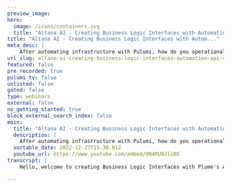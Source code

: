 ```yaml
---
preview_image:
hero:
  image: /icons/containers.svg
  title: "Altana AI - Creating Business Logic Interfaces with Automation API | Cloud Engineering Days 2022"
title: "Altana AI - Creating Business Logic Interfaces with Autom..."
meta_desc: |
    After automating infrastructure with Pulumi, how do you operationalize it? Dan Swartz, Altana's Principal Software Engineer, discusses how Pulumi's...
url_slug: altana-ai-creating-business-logic-interfaces-automation-api-cloud-engineering-days-2022
featured: false
pre_recorded: true
pulumi_tv: false
unlisted: false
gated: false
type: webinars
external: false
no_getting_started: true
block_external_search_index: false
main:
  title: "Altana AI - Creating Business Logic Interfaces with Automation API | Cloud Engineering Days 2022"
  description: |
    After automating infrastructure with Pulumi, how do you operationalize it? Dan Swartz, Altana's Principal Software Engineer, discusses how Pulumi's Automation API can be integrated into a self-service application to codify your business logic and provide a richer operational experience for your organization. ► Discover the power of using Automation API https://www.pulumi.com/automation/  ✅ Get Started with Pulumi: https://pulumip.us/Get-Started ✅ Create a Pulumi account. It's free: https://pulumip.us/Sign-Up-OpenSource  00:00 Introduction 00:28 Intro to Business Logic Interfaces (BLIs) 02:41 Who am I? 03:10 Who is Altana? 04:19 What is a Business Logic Interface (BLI)? 06:04 Why BLI? 08:45 Making things not suck... 10:55 How's it looks? 13:11 What can you do with it? How could it look? 14:57 Demo time! 19:15 Closing Thanks
  sortable_date: 2022-12-27T15:30:01Z
  youtube_url: https://www.youtube.com/embed/9N4RU9Jli0Q
transcript: |
    Hello, welcome to creating Business Logic Interfaces with Plume's Automation. API I'd like to start by thanking Pulumi for the honor of having invited me to speak today. Also a big thank you to Altana A I for supporting this presentation and for being a pretty awesome employer as well. And thank you for tuning in. I'm excited to show everybody what I put together for today. Today. I'm gonna be talking about business logic interfaces or BLIS as I like to call them because it's this awesome software pattern out there that not enough people know about yet can make development and operations more efficient together and it's just plain fun to work with. So here's the idea we're codifying our business logic better and better these days and having an infra infrastructure as code platform like Pulumi that's accessible from native language constructs is a big part of that. But Pulumi actually took it a step further when they released the automation API because it also made infrastructure operations themselves more accessible to the common developer because there's a lot more to infrastructure as code than just the infrastructure code, you got to install the platform, which means package dependencies and run times. There's secrets management, configuring each snowflake of a client deployment and oftentimes a whole bunch of other things to do right before or right after the actual operations themselves. And so there's a lot of business logic in there that isn't really always being codified into a proper application. As a result, we get these huge pipeline config with bloated shell scripts and read me files full of code snippets. And as a result, the interfaces to build test and ship releases can get well, pretty ugly. The business logic interface. On the other hand is one of my all time favorite software patterns because it is the antithesis of this anti pattern. My goal today is to compel as many of you out there as possible to ditch those shell scripts for your build test and release logic. Start refactoring them into a proper software language and start building easy interfaces for managing your organization's software development life cycle. It's not just better practice, it's way more fun. But first before we get to the interesting stuff, let's take care of some formalities, shall we? My name is Dan Schwartz. I live just outside of Philadelphia and I got a master's degree in Computer Science just over 10 years ago from Westchester University of Pennsylvania. I grew up across the street from my wife and we have two amazing Children that give us the full range of human emotion. I love music and I actually trained as an audio engineer. I'm also principal software engineer on the SRE team at Altana AI. Well, A I is a pretty awesome company with kind of an incredible if not unique product offering. We've actually been in the newspaper a lot lately uh for one because we just closed a substantial round of funding. By the way, we're hiring more importantly though, we've been exposing forced labor in the global supply chain, uh uncovering hidden links and patterns in global arms trafficking. Actually a whole lot of other things, I'm not sure which I'm allowed to talk about yet, but they're always really exciting to find out about um Altana products, leverage machine learning models that train on a data lake with a massive amount of global shipping data. Uh So that allows our customers to map all of the suppliers and their value chains uh to expose sources of forced labor among other things, uh ensure compliance with international trade regulations, mitigate risks. And I think offer some advisements on certain specific logistics. Um and so much more, we're, we're really just getting started. Ok, cool. So now we can get started talking about the fun stuff. So what is a business logic interface? Well, a BL I is really just an application but it's one that provides an interface designed to help streamline business processes because people need a simple interface and from my experiences and based on what I've heard from other people in the industry people love using these little home brewed cli utilities, especially when they come with tab completion, helpful descriptions and other things to help them kind of figure it out for themselves on the fly. And it doesn't have to be a cli either. Right. If you're more comfortable with API S and web interfaces and you're more inclined to turn something like this into a managed self service portal. That's super cool. Personally though I'm just kind of a terminal nerd. And so I'm more inclined to make a cli for my bl I that said in the past few years, cli development frameworks like Cobra Cli and Python click, they've made it super fun if not easy to prototype out commands with sub commands, arguments, options. You know, all of the features that you've come to expect from the kinds of cli utilities that you're already probably using like Pulumi for example. And if you're using go lang already, you really just got to check out Cobra cli it. Uh watching that work for the first time, just like made my brain melt, I swear. But regardless of what framework or construct you go with any one of them is going to provide you with a common interface. So you can leverage all sorts of plugins like Pulumi automation API. Now maybe you're thinking, well, that's novel. But why, where's the real business value? Well, consider the fact that the whole point of DEV ops is to bring development and operations closer together and this is literally developing your operations. I mean, it goes right to the heart of the problem that Dev Ops was designed to solve. How does software get shipped? How could developers help in shipping better software and how can operators help advise development how to write better software? How do we get just a little bit closer to that place where Dev and play in a field and ride unicorns and stuff. Also, I just, I cannot overemphasize how much I feel like shell scripts are just the duct tape of software engineering. Now, application release, orchestration tools. Like, you know, your git labs, Azure, DEV ops and Circle C I, they've come a long way, right? And you can write a lot cleaner pipeline config with them now. But where's the love for the local workstation? I mean, at the end of the day, well, hopefully not the end of the day, but somebody's gonna still have to run this in a terminal at some point and you probably still got some bash or some powershell scripts cooked up out there somewhere and they're not usually pretty and maybe you're thinking, well, sure, but our shelf scripts aren't so bad. Well, I got news for you. Entropy sucks. Put it another way, they're not going to get less bad over time. At one point in my experiences, I, I actually saw a web application that was designed to cobble together a bunch of bash scripts to, you know, automate an application deployment. Things can get pretty ugly. And I mean, I'm not one to judge either. Like I used to manage terraform deployments with answerable playbooks wrapped in a nice little script. I mean, nobody's perfect. Right. But that's garbage interface. I mean, your typical web application developer or data scientist, they don't want to have to go digging around through the shell argument voodoo that you Googled to figure out they just want to do their jobs and they could probably use a nice clean utility to help them do it. So you need a unified interface to make doing your job and everybody else doing their jobs less painful. So let's discuss some of the guiding principles you'll want to follow to keep your fancy new bl I from turning into a great big P OS first and foremost, make sure it's simple and accessible using a YAML configuration file might seem like a pretty slick idea. But remember they can get big and ugly in a hurry and ain't nobody got time for YAML problems and interactive features like tab completion and help messages that are actually helpful will really improve your coworkers quality of life. Side note, if you don't know Z shell and oh my shell yet or auto jump and for that matter, yeah. Check them out. They can save you so much brain power next. Keep it organized and keeping with the first principle things need to be easy to find. So keep it modular package it up, make it portable. And if you got a problem with Repo sprawl, consider making it the first project component of a new mono repo, it's a good pattern. Also, this is a great opportunity to enforce some rules for your business logic. You don't need to support workflows that defy good practice. If you wanna make sure that deployments don't happen without a preview first, then maybe 10 seconds to cancel operations. If necessary, just code that right in, want to make sure that no stacks get uh created or configured without being tagged first again, just code it in and that's how it works now. And if you know that stack names longer than 20 some characters are gonna cause problems, just validate that input again. Don't forget the helpful error message indicating that 200 some character and long names are absurd and you know, test it. I mean, one of the nice things about developing and real programming languages is that they usually come with real test frameworks as well. Make sure that that guy gets that error message and use it deployed staging as well. It's a good way to know that it won't blow up in production. All right. So how might something like this actually look? Ok. Well, here we see a synopsis for what looks like a pretty simple cli utility we wrote ours in Python using Python click and we're able to build test and package up all of our projects, programs, component resource libraries and policies right into this utility. We're able to take care of all of those operations in our C I pipelines just as easily as we're able to do them on a developer's workstation or in production. Basically just add off and you're good to go. Now, at this point, synopsis is really just providing a thin wrapper around Pulumi automation API but even still the application methods behind this simple interface can be extended as much as you want and then deeply tested to ensure that they provide a nice consistent experience for developers, operators and pipelines alike to manage complex multi tier and multi cloud deployments. And its manifest simplicity is welcoming enough that it can empower even the least tech savvy user. But what else does it actually do? Uh OK. Now we see some more really helpful functionality. For example. Now we're able to configure and reconfigure our stacks read in stack configuration settings all at once or just one field at a time and we're able to do the same for stack outputs as well. But if you look closely, you'll see one command we threw in there that has nothing to do with Pulumi at all. See it. Yeah, we also use our utility to generate release notes and change logs. You see for too long, we've been interacting with our infrastructure in a completely different code universe than everything else that we do. But thanks to Pulumi Automation api, we can now treat our infrastructure operations as first class citizens in our business logic applications. So now maybe you're wondering. Wow. Ok. Well, what else could I do with this pattern? We could run answerable playbooks. If your infrastructure has any thick instances that need to be configured, we could just codify the logic to pull any outputs we might need from whichever corresponding Pulumi stacks and just pass them in his arguments to an answerable playbook. The answerable runner package works great for this by the way. And the AWS session manager connection plug in is uh it's just a thing of beauty to watch it operate. We could generate a cloud spending report, whether you're generating your own custom formatted sheets or using a third party to track and advise you can make your data accessible to authorized members of your organization to generate these reports for themselves. We could send slack notifications or escalate incidents and pager duty. Maybe we've gotten to the point where our application is just so massive that we need to create a web interface. Uh And so we just want to launch a docker container and open up its UR I using this. We could browse our code documentation or you know, start transitioning to a managed self service web portal. If we can figure out how to automate reprisals for breaking the pipeline, we could do that here and maybe we want to make it easier for developers to create tickets or comment on them, you know, without having to contact switch. Actually, I break the pipeline a lot. Maybe we'll just get rid of that one. That's better. Now, look, it doesn't really matter exactly what we put in here. It's the fact that we can put anything in here that we imagine is useful. Anything tedious in your organization's workflow that could be automated. This is a really good place for it. OK. Let's do a demo. OK. So here we have a terminal and VS code. Um I'm gonna build the utility real quick with something called task. Uh You can find that at task file dot dev. It's basically like a nice alternative to make uh you create a task file, define your tasks like task build, for example, then to verify that everything is installed correctly, I'll run task synopsis and we get a little output. All right. So now the utility is installed and we are ready to deploy infrastructure. So I'm gonna run alt and then I'm just gonna hit the tab button and just kind of to demonstrate, we have tab completion, we can see what's available to us. So now we're gonna run alt configure, let's create an AWS account tab again, to see the options that we have. Let's just call this BL I demo. We're gonna say it's a development environment and we'll say yes to accept all of the defaults. Ok? So great. Uh It's all configured, it's ready to rock and roll. So let's preview it. Actually, I hate typing out arguments like this just again and again. So I'm gonna open up my dot NRC file. And for those of you who've never seen a dot N file, this is end direnv at work. Uh It'll just run whatever script we have in this directory whenever we see the into it and Python click will pick up on the variables that we put in the environment here. OK? So now we're ready to preview and we don't have to type in all the extra arguments to the command. All right. Now see how that first line of output says that it's using an existing repo for config and it's doing a fast forward pull. All right, let's come back to that. All right, the previews complete the policies are applied and we're good. OK? So let's deploy something, right. All right. This is gonna create us an aws organizations account in our sandbox ou. And then it's gonna put a cloud trail in there with a couple of buckets and some other things to get us started. OK? So while the account is creating, let's get back to the configure as we scaled out across dozens and dozens of stacks across Aws and Azure with different feature toggles and configurations. We found that the only way that we can really maintain our sanity. Is using a OPS configuration. And so we just codified that into our utility. Uh and it failed, of course, because this is a demo and that's what happens during demos. Now, this isn't a really big deal. This is just because the AWS account was just created and the S3 service isn't always immediately available. So let's just wait a hot sec and retry and then everything will be fine. Ok? So S3 is ready by now. So we're just gonna rerun the same command and Pulumi will just pick right up where it left off with the buckets and then it'll create the cloud trail. Ok? Now it's there. We're done. We have a new aws account that we can deploy our product into and it only took us about three or four commands after we had the utility installed and our pipelines are getting a lot cleaner too. Just an all configure here and all deploy there. And Azure DEV ops lets us test any version of our utility against multiple different branches of our configure from the pipeline run form. Ok. Let's destroy this before anyone finds out. Now, just as easily as we created this with an alt deploy commands, we can run alt destroy and it'll tear down the infrastructure for us and that's about it. I hope this has been informative, if not somewhat entertaining. And I also hope I've convinced some of you out there that making a simple business logic interface to wrap around. The Pulumi automation api is a much better alternative than shebang your head against the wall anymore. Thanks for watching.

---
```

